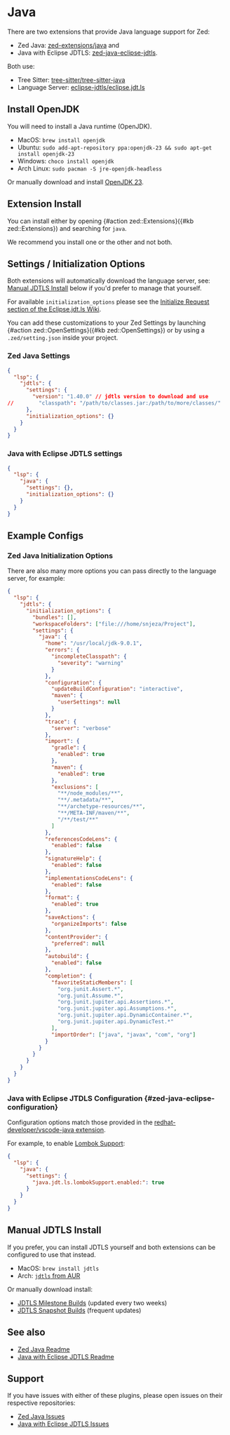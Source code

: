 # Java

There are two extensions that provide Java language support for Zed:

- Zed Java: [zed-extensions/java](https://github.com/zed-extensions/java) and
- Java with Eclipse JDTLS: [zed-java-eclipse-jdtls](https://github.com/ABckh/zed-java-eclipse-jdtls).

Both use:

- Tree Sitter: [tree-sitter/tree-sitter-java](https://github.com/tree-sitter/tree-sitter-java)
- Language Server: [eclipse-jdtls/eclipse.jdt.ls](https://github.com/eclipse-jdtls/eclipse.jdt.ls)

## Install OpenJDK

You will need to install a Java runtime (OpenJDK).

- MacOS: `brew install openjdk`
- Ubuntu: `sudo add-apt-repository ppa:openjdk-23 && sudo apt-get install openjdk-23`
- Windows: `choco install openjdk`
- Arch Linux: `sudo pacman -S jre-openjdk-headless`

Or manually download and install [OpenJDK 23](https://jdk.java.net/23/).

## Extension Install

You can install either by opening {#action zed::Extensions}({#kb zed::Extensions}) and searching for `java`.

We recommend you install one or the other and not both.

## Settings / Initialization Options

Both extensions will automatically download the language server, see: [Manual JDTLS Install](#manual-jdts-install) below if you'd prefer to manage that yourself.

For available `initialization_options` please see the [Initialize Request section of the Eclipse.jdt.ls Wiki](https://github.com/eclipse-jdtls/eclipse.jdt.ls/wiki/Running-the-JAVA-LS-server-from-the-command-line#initialize-request).

You can add these customizations to your Zed Settings by launching {#action zed::OpenSettings}({#kb zed::OpenSettings}) or by using a `.zed/setting.json` inside your project.

### Zed Java Settings

```json
{
  "lsp": {
    "jdtls": {
      "settings": {
        "version": "1.40.0" // jdtls version to download and use
//        "classpath": "/path/to/classes.jar:/path/to/more/classes/"
      },
      "initialization_options": {}
    }
  }
}
```

### Java with Eclipse JDTLS settings

```json
{
  "lsp": {
    "java": {
      "settings": {},
      "initialization_options": {}
    }
  }
}
```

## Example Configs

### Zed Java Initialization Options

There are also many more options you can pass directly to the language server, for example:

```json
{
  "lsp": {
    "jdtls": {
      "initialization_options": {
        "bundles": [],
        "workspaceFolders": ["file:///home/snjeza/Project"],
        "settings": {
          "java": {
            "home": "/usr/local/jdk-9.0.1",
            "errors": {
              "incompleteClasspath": {
                "severity": "warning"
              }
            },
            "configuration": {
              "updateBuildConfiguration": "interactive",
              "maven": {
                "userSettings": null
              }
            },
            "trace": {
              "server": "verbose"
            },
            "import": {
              "gradle": {
                "enabled": true
              },
              "maven": {
                "enabled": true
              },
              "exclusions": [
                "**/node_modules/**",
                "**/.metadata/**",
                "**/archetype-resources/**",
                "**/META-INF/maven/**",
                "/**/test/**"
              ]
            },
            "referencesCodeLens": {
              "enabled": false
            },
            "signatureHelp": {
              "enabled": false
            },
            "implementationsCodeLens": {
              "enabled": false
            },
            "format": {
              "enabled": true
            },
            "saveActions": {
              "organizeImports": false
            },
            "contentProvider": {
              "preferred": null
            },
            "autobuild": {
              "enabled": false
            },
            "completion": {
              "favoriteStaticMembers": [
                "org.junit.Assert.*",
                "org.junit.Assume.*",
                "org.junit.jupiter.api.Assertions.*",
                "org.junit.jupiter.api.Assumptions.*",
                "org.junit.jupiter.api.DynamicContainer.*",
                "org.junit.jupiter.api.DynamicTest.*"
              ],
              "importOrder": ["java", "javax", "com", "org"]
            }
          }
        }
      }
    }
  }
}
```

### Java with Eclipse JTDLS Configuration {#zed-java-eclipse-configuration}

Configuration options match those provided in the [redhat-developer/vscode-java extension](https://github.com/redhat-developer/vscode-java#supported-vs-code-settings).

For example, to enable [Lombok Support](https://github.com/redhat-developer/vscode-java/wiki/Lombok-support):

```json
{
  "lsp": {
    "java": {
      "settings": {
        "java.jdt.ls.lombokSupport.enabled:": true
      }
    }
  }
}
```

## Manual JDTLS Install

If you prefer, you can install JDTLS yourself and both extensions can be configured to use that instead.

- MacOS: `brew install jdtls`
- Arch: [`jdtls` from AUR](https://aur.archlinux.org/packages/jdtls)

Or manually download install:

- [JDTLS Milestone Builds](http://download.eclipse.org/jdtls/milestones/) (updated every two weeks)
- [JDTLS Snapshot Builds](https://download.eclipse.org/jdtls/snapshots/) (frequent updates)

## See also

- [Zed Java Readme](https://github.com/zed-extensions/java)
- [Java with Eclipse JDTLS Readme](https://github.com/ABckh/zed-java-eclipse-jdtls)

## Support

If you have issues with either of these plugins, please open issues on their respective repositories:

- [Zed Java Issues](https://github.com/zed-extensions/java/issues)
- [Java with Eclipse JDTLS Issues](https://github.com/ABckh/zed-java-eclipse-jdtls/issues)

